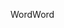 <span data-ttu-id="e2a92-101">Word</span><span class="sxs-lookup"><span data-stu-id="e2a92-101">Word</span></span>